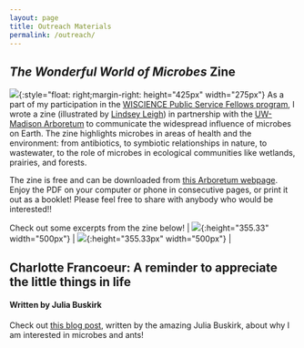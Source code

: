```yaml
---
layout: page
title: Outreach Materials
permalink: /outreach/  
---
```

## *The Wonderful World of Microbes* Zine  

![](../images/title_page.png){:style="float: right;margin-right: height="425px" width="275px"}
As a part of my participation in the [WISCIENCE Public Service Fellows program](https://wiscience.wisc.edu/program/public-service-fellows), I wrote a zine (illustrated by [Lindsey Leigh](https://www.lindseyleighart.com/)) in partnership with the [UW-Madison Arboretum](https://arboretum.wisc.edu/) to communicate the widespread influence of microbes on Earth. The zine highlights microbes in areas of health and the environment: from antibiotics, to symbiotic relationships in nature, to wastewater, to the role of microbes in ecological communities like wetlands, prairies, and forests. 

The zine is free and can be downloaded from [this Arboretum webpage](https://arboretum.wisc.edu/learn/resources/). Enjoy the PDF on your computer or phone in consecutive pages, or print it out as a booklet! Please feel free to share with anybody who would be interested!! 

Check out some excerpts from the zine below!
| ![](../images/The-Wonderful-World-of-Microbes-Zine_pages_Charlotte-Francoeur_sample2_leaf-cutter-ants.jpg){:height="355.33" width="500px"} | ![](../images/The-Wonderful-World-of-Microbes-Zine_pages_Charlotte-Francoeur_sample3_wetlands.jpg){:height="355.33px" width="500px"} |


## Charlotte Francoeur: A reminder to appreciate the little things in life
#### Written by Julia Buskirk  

Check out [this blog post](https://currielab.wisc.edu/blog.php?id=15), written by the amazing Julia Buskirk, about why I am interested in microbes and ants!


